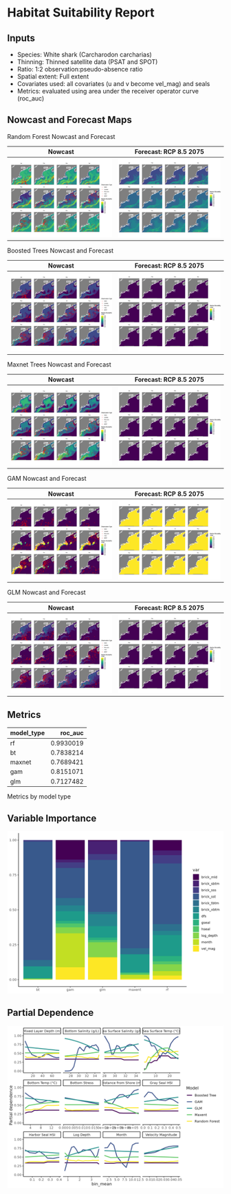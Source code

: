 Habitat Suitability Report
================

## Inputs

- Species: White shark (Carcharodon carcharias)
- Thinning: Thinned satellite data (PSAT and SPOT)
- Ratio: 1:2 observation:pseudo-absence ratio
- Spatial extent: Full extent
- Covariates used: all covariates (u and v become vel_mag) and seals
- Metrics: evaluated using area under the receiver operator curve
  (roc_auc)

## Nowcast and Forecast Maps

Random Forest Nowcast and Forecast

| Nowcast | Forecast: RCP 8.5 2075 |
|:--:|:--:|
| ![](../../../../tidy_reports/versions/c21/000510/c21.000510.01_12_rf_compiled_casts.png) | ![](../../../../tidy_reports/versions/c21/000514/c21.000514.01_12_rf_compiled_casts.png) |

Boosted Trees Nowcast and Forecast

| Nowcast | Forecast: RCP 8.5 2075 |
|:--:|:--:|
| ![](../../../../tidy_reports/versions/c21/000510/c21.000510.01_12_bt_compiled_casts.png) | ![](../../../../tidy_reports/versions/c21/000514/c21.000514.01_12_bt_compiled_casts.png) |

Maxnet Trees Nowcast and Forecast

| Nowcast | Forecast: RCP 8.5 2075 |
|:--:|:--:|
| ![](../../../../tidy_reports/versions/c21/000510/c21.000510.01_12_maxent_compiled_casts.png) | ![](../../../../tidy_reports/versions/c21/000514/c21.000514.01_12_maxent_compiled_casts.png) |

GAM Nowcast and Forecast

| Nowcast | Forecast: RCP 8.5 2075 |
|:--:|:--:|
| ![](../../../../tidy_reports/versions/c21/000510/c21.000510.01_12_gam_compiled_casts.png) | ![](../../../../tidy_reports/versions/c21/000514/c21.000514.01_12_gam_compiled_casts.png) |

GLM Nowcast and Forecast

| Nowcast | Forecast: RCP 8.5 2075 |
|:--:|:--:|
| ![](../../../../tidy_reports/versions/c21/000510/c21.000510.01_12_glm_compiled_casts.png) | ![](../../../../tidy_reports/versions/c21/000514/c21.000514.01_12_glm_compiled_casts.png) |

## Metrics

| model_type |   roc_auc |
|:-----------|----------:|
| rf         | 0.9930019 |
| bt         | 0.7838214 |
| maxnet     | 0.7689421 |
| gam        | 0.8151071 |
| glm        | 0.7127482 |

Metrics by model type

## Variable Importance

![](m21.00051_tidy_compiled_files/figure-gfm/variable_importance-1.png)

## Partial Dependence

![](m21.00051_tidy_compiled_files/figure-gfm/partial_dependence-1.png)
